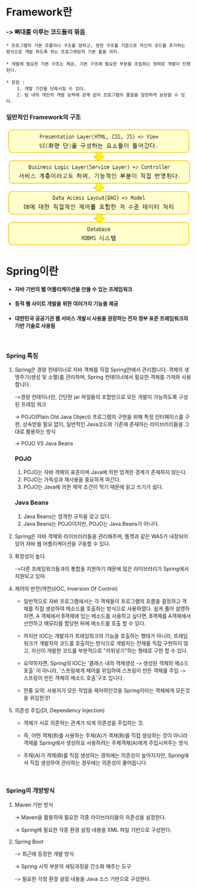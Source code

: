 # Framework란

### -> 뼈대를 이루는 코드들의 묶음
    * 프로그램의 기본 흐름이나 구조를 정하고, 정한 구조를 기준으로 자신의 코드를 추가하는 방식으로 개발 하도록 하는 프로그래밍의 기본 틀을 의미.

    * 개발에 필요한 기본 구조는 제공, 기본 구조에 필요한 부분을 조립하는 형태로 개발이 진행된다.

    * 장점 : 
        1. 개발 기간을 단축시킬 수 있다.
        2. 팀 내의 개인의 개발 능력에 관계 없이 프로그램의 품질을 일정하게 보장할 수 있다.

### 일반적인 Framework의 구조
![](2023-07-20-17-56-01.png)

# Spring이란
* #### 자바 기반의 웹 어플리케이션을 만들 수 있는 프레임워크
* #### 동적 웹 사이트 개발을 위한 여러가지 기능을 제공
* #### 대한민국 공공기관 웹 서비스 개발시 사용을 권장하는 전자 정부 표준 프레임워크의 기반 기술로 사용됨

<br>

### Spring 특징
1. Spring은 경량 컨테이너로 자바 객체를 직접 Spring안에서 관리합니다. 객체의 생명주기(생성 및 소멸)를 관리하며, Spring 컨테이너에서 필요한 객체를 가져와 사용합니다.
    
    ->경량 컨테이너란, 간단한 jar 파일들의 조합만으로 모든 개발이 가능하도록 구성된 프레임 워크

    -> POJO(Plain Old Java Object) 프로그램의 구현을 위해 특정 인터페이스를 구현, 상속받을 필요 없이, 일반적인 Java코드와 기존에 존재하는 라이브러리들을 그대로 활용하는 방식

    -> POJO VS Java Beans
    <br>
    ### POJO

    1. POJO는 자바 객체의 표준이며 Java에 의한 엄격한 경계가 존재하지 않는다.
    2. POJO는 가독성과 재사용을 중요하게 여긴다.
    3. POJO는 Java에 의한 제약 조건이 적기 때문에 읽고 쓰기가 쉽다.

    ### Java Beans

    1. Java Beans는 엄격한 규칙을 갖고 있다.
    2. Java Beans는 POJO이지만, POJO는 Java Beans가 아니다.

2. Spring은 자바 객체와 라이브러리들을 관리해주며, 톰캣과 같은 WAS가 내장되어 있어 자바 웹 어플리케이션을 구동할 수 있다.

3. 확장성이 높다.

    ->다른 프레임워크들과의 통합을 지원하기 때문에 많은 라이브러리가 Spring에서 지원되고 있따.

4. 제어의 반전(역전)(IOC, Inversion Of Control)

    * 일반적으로 자바 프로그램에서는 각 객체들이 프로그램의 흐름을 결정하고 객체를 직접 생성하여 메소드를 호출하는 방식으로 사용하였다. 쉽게 풀어 설명하자면, A 객체에서 B객체에 있는 메소드를 사용하고 싶다면, B객체를 A객체에서 선언하고 메모리를 할당한 뒤에 메소드를 호출 할 수 있다.
    
    * 하지만 IOC는 개발자가 프레임워크의 기능을 호출하는 형태가 아니라, 프레임 워크가 개발자의 코드를 호출하는 방식으로 개발자는 전체를 직접 구현하지 않고, 자신이 개발한 코드를 부분적으로 "끼워넣기"하는 형태로 구현 할 수 있다.


    * 요약하자면, Spring의 IOC는 '클래스 내의 객체생성 -> 생성된 객체의 메소드 호출' 이 아니라, '스프링에게 제어를 위임하여 스프링이 만든 객체를 주입 -> 스프링이 만든 객체의 메소드 호출'구조 입니다.

    * 한줄 요약: 사용자가 모든 작업을 제어하던것을 Spring이라는 객체에게 모든것을 위임한것!

5. 의존성 주입(DI, Dependency Injection)

    * 객체가 서로 의존하는 관계가 되게 의존성을 주입하는 것.

    * 즉, 어떤 객체(B)를 사용하는 주체(A)가 객체(B)를 직접 생성하는 것이 아니라 객체를 Spring에서 생성하요 사용하려는 주체객체(A)에게 주입시켜주는 방식

    * 주체(A)가 객체(B)를 직접 생성하는 경의에는 의존성이 높아지지만, Spring에서 직접 생성하여 관리하는 경우에는 의존성이 줄어듭니다.

<br>

### Spring의 개방방식
1. Maven 기반 방식
    
    -> Maven을 활용하여 필요한 각종 라이브러리들의 의존성을 설정한다.

    -> Spring에 필요한 각종 환경 설정 내용을 XML 파일 기반으로 구성한다.

2. Spring Boot

    -> 최근에 등장한 개발 방식

    -> Spring 시작 부분의 세팅과정을 간소화 해주는 도구

    -> 필요한 각정 환경 설정 내용을 Java 소스 기반으로 구성한다.





    
    


















